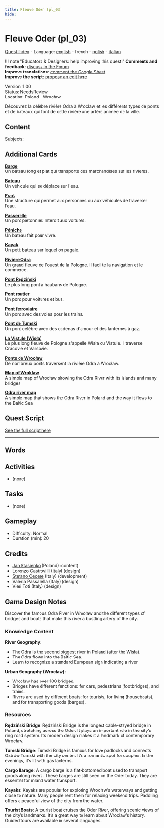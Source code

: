 ```yaml
---
title: Fleuve Oder (pl_03)
hide:
---
```


# Fleuve Oder (pl_03)
[Quest Index](./index.fr.md) - Language: [english](./pl_03.md) - french - [polish](./pl_03.pl.md) - [italian](./pl_03.it.md)

!!! note "Educators & Designers: help improving this quest!"
    **Comments and feedback**: [discuss in the Forum](https://vgwb.discourse.group/t/pl-03-a-voyage-on-the-odra-river/34/1)  
    **Improve translations**: [comment the Google Sheet](https://docs.google.com/spreadsheets/d/1FPFOy8CHor5ArSg57xMuPAG7WM27-ecDOiU-OmtHgjw/edit?gid=106202032#gid=106202032)  
    **Improve the script**: [propose an edit here](https://github.com/vgwb/Antura/blob/main/Assets/_discover/_quests/PL_03%20Wroclaw%20River/PL_03%20Wroclaw%20River%20-%20Yarn%20Script.yarn)  

Version: 1.00  
Status: NeedsReview  
Location: Poland - Wrocław

Découvrez la célèbre rivière Odra à Wrocław et les différents types de ponts et de bateaux qui font de cette rivière une artère animée de la ville.

## Content
Subjects: 


## Additional Cards
**[Barge](../cards/index.md#barge)**  
Un bateau long et plat qui transporte des marchandises sur les rivières.  

**[Bateau](../cards/index.md#boat)**  
Un véhicule qui se déplace sur l'eau.  

**[Pont](../cards/index.md#bridge)**  
Une structure qui permet aux personnes ou aux véhicules de traverser l’eau.  

**[Passerelle](../cards/index.md#footbridge)**  
Un pont piétonnier. Interdit aux voitures.  

**[Péniche](../cards/index.md#houseboat)**  
Un bateau fait pour vivre.  

**[Kayak](../cards/index.md#kayak)**  
Un petit bateau sur lequel on pagaie.  

**[Rivière Odra](../cards/index.md#place_odra_river)**  
Un grand fleuve de l'ouest de la Pologne. Il facilite la navigation et le commerce.  

**[Pont Rędziński](../cards/index.md#redzinski_bridge)**  
Le plus long pont à haubans de Pologne.  

**[Pont routier](../cards/index.md#road_bridge)**  
Un pont pour voitures et bus.  

**[Pont ferroviaire](../cards/index.md#train_bridge)**  
Un pont avec des voies pour les trains.  

**[Pont de Tumski](../cards/index.md#tumski_bridge)**  
Un pont célèbre avec des cadenas d'amour et des lanternes à gaz.  

**[La Vistule (Wisła)](../cards/index.md#place_vistula_river)**  
Le plus long fleuve de Pologne s'appelle Wisła ou Vistule. Il traverse Cracovie et Varsovie.  

**[Ponts de Wrocław](../cards/index.md#wroclaw_bridges)**  
De nombreux ponts traversent la rivière Odra à Wrocław.  

**[Map of Wroklaw](../cards/index.md#wroklaw_map)**  
A simple map of Wrocław showing the Odra River with its islands and many bridges  

**[Odra river map](../cards/index.md#odra_river_map)**  
A simple map that shows the Odra River in Poland and the way it flows to the Baltic Sea  

## Quest Script

[See the full script here](./pl_03-script.fr.md)

---

## Words
## Activities
- (none)

## Tasks
- (none)
## Gameplay
- Difficulty: Normal
- Duration (min): 20
## Credits
- [Jan Stasienko](mailto:jan.stasienko@dsw.edu.pl) (Poland) (content)
- Lorenzo Castrovilli (Italy) (design)
- [Stefano Cecere](https://stefanocecere.com) (Italy) (development)
- Valeria Passarella (Italy) (design)
- Vieri Toti (Italy) (design)

## Game Design Notes

Discover the famous Odra River in Wrocław and the different types of bridges and boats that make this river a bustling artery of the city.

### Knowledge Content
**River Geography:**

- The Odra is the second biggest river in Poland (after the Wisła).
- The Odra flows into the Baltic Sea.
- Learn to recognize a standard European sign indicating a river

**Urban Geography (Wrocław):**

- Wrocław has over 100 bridges.
- Bridges have different functions: for cars, pedestrians (footbridges), and trains.
- Rivers are used by different boats: for tourists, for living (houseboats), and for transporting goods (barges).

### Resources
**Rędziński Bridge**: Rędziński Bridge is the longest cable-stayed bridge in Poland, stretching across the Oder. It plays an important role in the city’s ring road system. Its modern design makes it a landmark of contemporary Wrocław.

**Tumski Bridge**: Tumski Bridge is famous for love padlocks and connects Ostrów Tumski with the city center. It’s a romantic spot for couples. In the evenings, it’s lit with gas lanterns.

**Cargo Barage**: A cargo barge is a flat-bottomed boat used to transport goods along rivers. These barges are still seen on the Oder today. They are essential for inland water transport.

**Kayaks**: Kayaks are popular for exploring Wrocław’s waterways and getting close to nature. Many people rent them for relaxing weekend trips. Paddling offers a peaceful view of the city from the water.

**Tourist Boats**: A tourist boat cruises the Oder River, offering scenic views of the city’s landmarks. It’s a great way to learn about Wrocław’s history. Guided tours are available in several languages.

